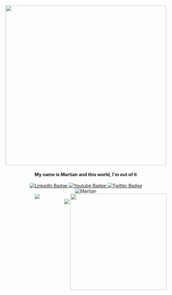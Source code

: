 <div id="header" align="center">
  <img src="https://media.giphy.com/media/xFkgeu7dhfgqqxJqmj/giphy.gif" width="500"/>
  <h4>My name is Martian and this world, I'm out of it</h4>
</div>
<div id="badges" align="center">
  <a href="https://www.linkedin.com/in/manav-rajpurohit-762109245/">
    <img src="https://img.shields.io/badge/LinkedIn-blue?style=for-the-badge&logo=linkedin&logoColor=white" alt="LinkedIn Badge"/>
  </a>
  <a href="https://www.youtube.com/channel/UC6ZGjOHtKnUv4irkMDejarg">
    <img src="https://img.shields.io/badge/YouTube-red?style=for-the-badge&logo=youtube&logoColor=white" alt="Youtube Badge"/>
  </a>
  <a href="https://twitter.com/_just__chill_">
    <img src="https://img.shields.io/badge/Twitter-blue?style=for-the-badge&logo=twitter&logoColor=white" alt="Twitter Badge"/>
  </a>
</div>
<div align="center">
  <img src="https://komarev.com/ghpvc/?username=Manavr472&style=flat-square&color=blue" alt="Martian"/>
</div>

<img align="right" src="https://wakatime.com/share/@Manavr472/9c9f476b-c336-4154-b160-7d12b3d700f2.svg" height="300px">

<div align="center">
  <img src ="https://github-readme-stats-gpku.vercel.app/api?username=Manavr472&show_icons=true&theme=radical" />
</div>
<img align="right" src="https://wakatime.com/badge/user/4405aa71-4aca-4288-8d59-99aea5788c05.svg">
